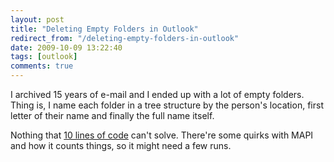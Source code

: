 ```yaml
---
layout: post
title: "Deleting Empty Folders in Outlook"
redirect_from: "/deleting-empty-folders-in-outlook"
date: 2009-10-09 13:22:40
tags: [outlook]
comments: true
---
```

I archived 15 years of e-mail and I ended up with a lot of empty folders. Thing is, I name each folder in a tree structure by the person's location, first letter of their name and finally the full name itself.

Nothing that [10 lines of code](https://github.com/dblock/codeproject/tree/master/OutlookDeleteEmptyFolders/Source) can't solve. There're some quirks with MAPI and how it counts things, so it might need a few runs.

